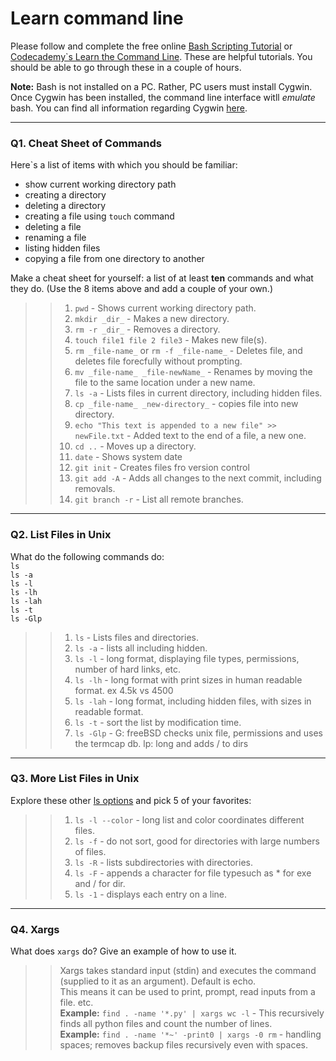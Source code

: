 # Learn command line

Please follow and complete the free online [Bash Scripting Tutorial](https://ryanstutorials.net/bash-scripting-tutorial/) or [Codecademy`s Learn the Command Line](https://www.codecademy.com/learn/learn-the-command-line). These are helpful tutorials. You should be able to go through these in a couple of hours.

**Note:** Bash is not installed on a PC. Rather, PC users must install Cygwin. Once Cygwin has been installed, the command line interface witll _emulate_ bash. You can find all information regarding Cygwin [here](https://www.cygwin.com/).

---

### Q1.  Cheat Sheet of Commands  

Here`s a list of items with which you should be familiar:  
* show current working directory path
* creating a directory
* deleting a directory
* creating a file using `touch` command
* deleting a file
* renaming a file
* listing hidden files
* copying a file from one directory to another

Make a cheat sheet for yourself: a list of at least **ten** commands and what they do.  (Use the 8 items above and add a couple of your own.)  

> > 1) `pwd` - Shows current working directory path.
> > 2) `mkdir _dir_` - Makes a new directory.
> > 3) `rm -r _dir_` - Removes a directory. 
> > 4) `touch file1 file 2 file3` - Makes new file(s).
> > 5) `rm _file-name_` or `rm -f _file-name_` - Deletes file, and deletes file forecfully without prompting.
> > 6) `mv _file-name_ _file-newName_` - Renames by moving the file to the same location under a new name.
> > 7) `ls -a` - Lists files in current directory, including hidden files. 
> > 8) `cp _file-name_ _new-directory_` - copies file into new directory.
> > 9) `echo "This text is appended to a new file" >> newFile.txt` - Added text to the end of a file, a new one.
> > 10) `cd ..` - Moves up a directory.
> > 11) `date` - Shows system date
> > 12) `git init` - Creates files fro version control
> > 13) `git add -A` - Adds all changes to the next commit, including removals.
> > 14) `git branch -r` - List all remote branches.
---

### Q2.  List Files in Unix   

What do the following commands do:  
`ls`  
`ls -a`  
`ls -l`  
`ls -lh`  
`ls -lah`  
`ls -t`  
`ls -Glp`  

> > 1) `ls` - Lists files and directories.
> > 2) `ls -a` - lists all including hidden. 
> > 3) `ls -l` - long format, displaying file types, permissions, number of hard links, etc.
> > 4) `ls -lh` - long format with print sizes in human readable format. ex 4.5k vs 4500
> > 5) `ls -lah` - long format, including hidden files, with sizes in readable format.  
> > 6) `ls -t`  - sort the list by modification time.
> > 7) `ls -Glp` - G: freeBSD checks unix file, permissions and uses the termcap db. lp: long and adds / to dirs

---

### Q3.  More List Files in Unix  

Explore these other [ls options](http://www.techonthenet.com/unix/basic/ls.php) and pick 5 of your favorites:

> > 1) `ls -l --color` - long list and color coordinates different files.
> > 2) `ls -f` - do not sort, good for directories with large numbers of files.
> > 3) `ls -R` - lists subdirectories with directories.
> > 4) `ls -F` - appends a character for file typesuch as * for exe and / for dir.
> > 5) `ls -1` - displays each entry on a line.

---

### Q4.  Xargs   

What does `xargs` do? Give an example of how to use it.

> > Xargs takes standard input (stdin) and executes the command (supplied to it as an argument). Default is echo.  
> > This means it can be used to print, prompt, read inputs from a file. etc.  
> > **Example:** `find . -name '*.py' | xargs wc -l` - This recursively finds all python files and count the number of lines.   
> > **Example:** `find . -name '*~' -print0 | xargs -0 rm` - handling spaces; removes backup files recursively even with spaces.  
 

